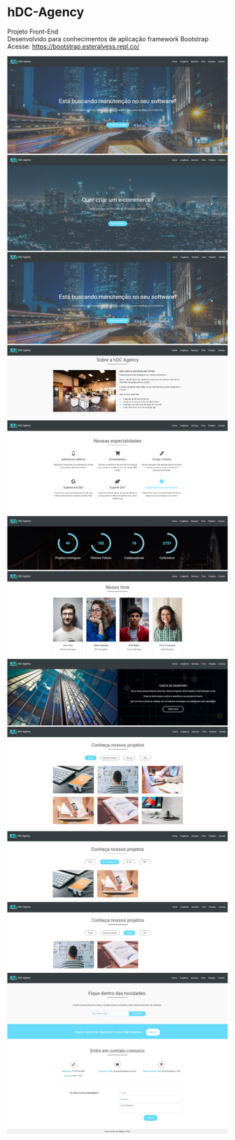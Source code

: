 <h1>hDC-Agency</h1>

Projeto Front-End </br>
Desenvolvido para conhecimentos de aplicação framework Bootstrap </br>
Acesse: https://bootstrap.esteralvess.repl.co/

<img src="img/final/final -1.png">
<img src="img/final/final -2.png">
<img src="img/final/final -3.png">
<img src="img/final/final -4.png">
<img src="img/final/final -5.png">
<img src="img/final/final -6.png">
<img src="img/final/final -7.png">
<img src="img/final/final -8.png">
<img src="img/final/final -9.png">
<img src="img/final/final -10.png">
<img src="img/final/final -11.png">
<img src="img/final/final -12.png">
<img src="img/final/final -13.png">
